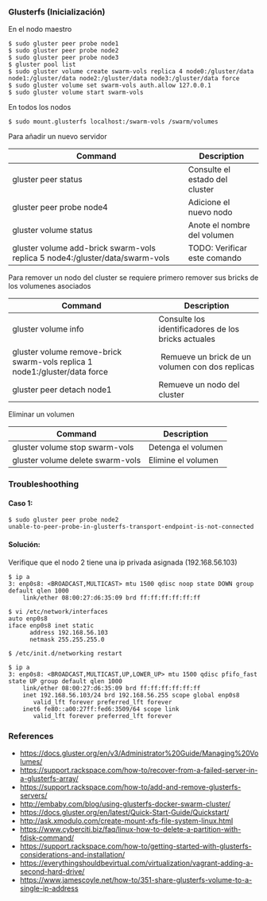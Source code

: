 ### Glusterfs (Inicialización)

En el nodo maestro
```
$ sudo gluster peer probe node1
$ sudo gluster peer probe node2
$ sudo gluster peer probe node3
$ gluster pool list
$ sudo gluster volume create swarm-vols replica 4 node0:/gluster/data node1:/gluster/data node2:/gluster/data node3:/gluster/data force
$ sudo gluster volume set swarm-vols auth.allow 127.0.0.1
$ sudo gluster volume start swarm-vols
```

En todos los nodos
```
$ sudo mount.glusterfs localhost:/swarm-vols /swarm/volumes
```

Para añadir un nuevo servidor

| Command  | Description  |
|---|---|
| gluster peer status | Consulte el estado del cluster |
| gluster peer probe node4 | Adicione el nuevo nodo |
| gluster volume status | Anote el nombre del volumen |
| gluster volume add-brick swarm-vols replica 5 node4:/gluster/data/swarm-vols | TODO: Verificar este comando |

Para remover un nodo del cluster se requiere primero remover sus bricks de los volumenes asociados

| Command  | Description  |
|---|---|
| gluster volume info | Consulte los identificadores de los bricks actuales |
| gluster volume remove-brick swarm-vols replica 1 node1:/gluster/data force | Remueve un brick de un volumen con dos replicas |
| gluster peer detach node1 | Remueve un nodo del cluster |

Eliminar un volumen

| Command  | Description  |
|---|---|
| gluster volume stop swarm-vols | Detenga el volumen |
| gluster volume delete swarm-vols | Elimine el volumen |

### Troubleshoothing

#### Caso 1:
```
$ sudo gluster peer probe node2
unable-to-peer-probe-in-glusterfs-transport-endpoint-is-not-connected
```

#### Solución:
Verifique que el nodo 2 tiene una ip privada asignada (192.168.56.103)
```
$ ip a
3: enp0s8: <BROADCAST,MULTICAST> mtu 1500 qdisc noop state DOWN group default qlen 1000
    link/ether 08:00:27:d6:35:09 brd ff:ff:ff:ff:ff:ff

$ vi /etc/network/interfaces
auto enp0s8
iface enp0s8 inet static
      address 192.168.56.103
      netmask 255.255.255.0

$ /etc/init.d/networking restart

$ ip a
3: enp0s8: <BROADCAST,MULTICAST,UP,LOWER_UP> mtu 1500 qdisc pfifo_fast state UP group default qlen 1000
    link/ether 08:00:27:d6:35:09 brd ff:ff:ff:ff:ff:ff
    inet 192.168.56.103/24 brd 192.168.56.255 scope global enp0s8
       valid_lft forever preferred_lft forever
    inet6 fe80::a00:27ff:fed6:3509/64 scope link
       valid_lft forever preferred_lft forever
```

### References
* https://docs.gluster.org/en/v3/Administrator%20Guide/Managing%20Volumes/
* https://support.rackspace.com/how-to/recover-from-a-failed-server-in-a-glusterfs-array/
* https://support.rackspace.com/how-to/add-and-remove-glusterfs-servers/
* http://embaby.com/blog/using-glusterfs-docker-swarm-cluster/
* https://docs.gluster.org/en/latest/Quick-Start-Guide/Quickstart/
* http://ask.xmodulo.com/create-mount-xfs-file-system-linux.html
* https://www.cyberciti.biz/faq/linux-how-to-delete-a-partition-with-fdisk-command/
* https://support.rackspace.com/how-to/getting-started-with-glusterfs-considerations-and-installation/
* https://everythingshouldbevirtual.com/virtualization/vagrant-adding-a-second-hard-drive/
* https://www.jamescoyle.net/how-to/351-share-glusterfs-volume-to-a-single-ip-address
